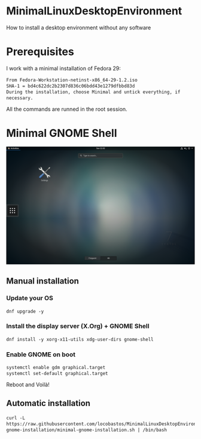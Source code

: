 # MinimalLinuxDesktopEnvironment
How to install a desktop environment without any software

# Prerequisites
I work with a minimal installation of Fedora 29:
```
From Fedora-Workstation-netinst-x86_64-29-1.2.iso
SHA-1 = bd4c622dc2b2307d836c06bdd43e1279dfbbd83d
During the installation, choose Minimal and untick everything, if necessary.
```
All the commands are runned in the root session.

# Minimal GNOME Shell
![List of all applications](minimal-gnome-installation/minimal-gnome-installation.png)

## Manual installation

### Update your OS
```
dnf upgrade -y
```

### Install the display server (X.Org) + GNOME Shell
```
dnf install -y xorg-x11-utils xdg-user-dirs gnome-shell
```

### Enable GNOME on boot
```
systemctl enable gdm graphical.target
systemctl set-default graphical.target
```

Reboot and Voilà!

## Automatic installation
```
curl -L https://raw.githubusercontent.com/locobastos/MinimalLinuxDesktopEnvironment/master/minimal-gnome-installation/minimal-gnome-installation.sh | /bin/bash
```
